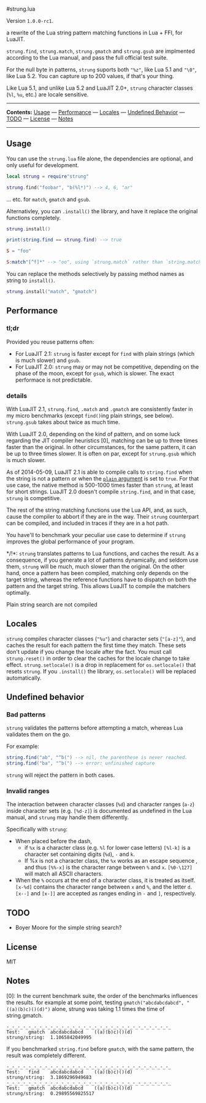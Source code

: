 #strung.lua

Version `1.0.0-rc1`.

a rewrite of the Lua string pattern matching functions in Lua + FFI, for LuaJIT.

`strung.find`, `strung.match`, `strung.gmatch` and `strung.gsub` are implmented according to the Lua manual, and pass the full official test suite.

For the null byte in patterns, `strung` suports both `"%z"`, like Lua 5.1 and `"\0"`, like Lua 5.2. You can capture up to 200 values, if that's your thing.

Like Lua 5.1, and unlike Lua 5.2 and LuaJIT 2.0+, `strung` character classes (`%l`, `%u`, etc.) are locale sensitive.

----

**Contents:** [Usage](#usage) — [Performance](#performance) — [Locales](#locales) — [Undefined Behavior](#undefined-behavior) — [TODO](#todo) — [License](#license) — [Notes](#notes)

----

## Usage

You can use the `strung.lua` file alone, the dependencies are optional, and only useful for development.

```Lua
local strung = require"strung"

strung.find("foobar", "b(%l*)") --> 4, 6, "ar"
```

... etc. for `match`, `gmatch` and `gsub`.

Alternativley, you can `.install()` the library, and have it replace the original functions completely.

```Lua
strung.install()

print(string.find == strung.find) --> true

S = "foo"

S:match"[^f]*" --> "oo", using `strung.match` rather than `string.match`
```

You can replace the methods selectively by passing method names as string to `install()`.

```Lua
strung.install("match", "gmatch")
```

## Performance

### tl;dr

Provided you reuse patterns often:

* For LuaJIT 2.1: `strung` is faster except for `find` with plain strings (which is much slower) and `gsub`.
* For LuaJIT 2.0: `strung` may or may not be competitive, depending on the phase of the moon, except for `gsub`, which is slower. The exact performace is not predictable.

### details

With LuaJIT 2.1, `strung.find`, `.match` and `.gmatch` are consistently faster in my micro benchmarks (except `find()`ing plain strings, see below). `strung.gsub` takes about twice as much time.

With LuaJIT 2.0, depending on the kind of pattern, and on some luck regarding the JIT compiler heuristics [0], matching can be up to three times faster than the original. In other circumstances, for the same pattern, it can be up to three times slower. It is often on par, except for `strung.gsub` which is much slower.

As of 2014-05-09, LuaJIT 2.1 is able to compile calls to `string.find` when the string is not a pattern or when the [`plain` argument](http://www.lua.org/manual/5.1/manual.html#pdf-string.find) is set to `true`. For that use case, the native method is 500-1000 times faster than `strung`, at least for short strings. LuaJIT 2.0 doesn't compile `string.find`, and in that case, `strung` is competitive.

The rest of the string matching functions use the Lua API, and, as such, cause the compiler to abbort if they are in the way. Their `strung` counterpart can be compiled, and included in traces if they are in a hot path.

You have'll to benchmark your peculiar use case to determine if `strung` improves the global performance of your program.

*/!\*: `strung` translates patterns to Lua functions, and caches the result. As a consequence, if you generate a lot of patterns dynamically, and seldom use them, `strung` will be much, much slower than the original. On the other hand, once a pattern has been compiled, matching only depends on the target string, whereas the reference functions have to dispatch on both the pattern and the target string. This allows LuaJIT to compile the matchers optimally.

Plain string search are not compiled

## Locales

`strung` compiles character classes (`"%u"`) and character sets (`"[a-z]"`), and caches the result for each pattern the first time they match. These sets don't update if you change the locale after the fact. You must call `strung.reset()` in order to clear the caches for the locale change to take effect. `strung.setlocale()` is a drop in replacement for `os.setlocale()` that resets `strung`. If you `.install()` the library, `os.setlocale()` will be replaced automatically.

## Undefined behavior

### Bad patterns

`strung` validates the patterns before attempting a match, whereas Lua validates them on the go.

For example:

```Lua
string.find("ab", "^b(") --> nil, the parenthese is never reached.
string.find("ba", "^b(") --> error: unfinished capture
```

`strung` will reject the pattern in both cases.

### Invalid ranges

The interaction between character classes (`%d`) and character ranges (`a-z`) inside character sets (e.g. `[%d-z]`) is documented as undefined in the Lua manual, and `strung` may handle them differently.

Specifically with `strung`:

* When placed before the dash,
  * if `%x` is a character class (e.g. `%l` for lower case letters) `[%l-k]` is a character set containing digits (`%d`), `-` and `k`.
  * If %x is not a character class, the `%x` works as an escape sequence , and thus `[%%-x]` is the character range between `%` and `x`. `[%0-\127]` will match all ASCII characters.
* When the `%` occurs at the end of a character class, it is treated as itself. `[x-%d]` contains the character range between `x` and `%`, and the letter `d`. `[x--]` and `[x-]]` are accepted as ranges ending in `-` and `]`, respectively.

## TODO

* Boyer Moore for the simple string search?

## License

MIT

## Notes

[0]: In the current benchmark suite, the order of the benchmarks influences the results. for example at some point, testing `gmatch("abcdabcdabcd", "((a)(b)c)()(d)")` alone, strung was taking 1.1 times the time of string.gmatch.

```
-_-_-_-_-_-_-_-_-_-_-_-_-_-_-_-_-_-_-_-_-_-_-_-_-_-_-_-_-_-_
Test:   gmatch  abcdabcdabcd    ((a)(b)c)()(d)
strung/string:  1.1065842049995
```

If you benchmarked `string.find` before `gmatch`, with the same pattern, the result was completely different.

```
-_-_-_-_-_-_-_-_-_-_-_-_-_-_-_-_-_-_-_-_-_-_-_-_-_-_-_-_-_-_
Test:   find    abcdabcdabcd    ((a)(b)c)()(d)
strung/string:  3.1869296949683
-_-_-_-_-_-_-_-_-_-_-_-_-_-_-_-_-_-_-_-_-_-_-_-_-_-_-_-_-_-_
Test:   gmatch  abcdabcdabcd    ((a)(b)c)()(d)
strung/string:  0.29895569825517
```
